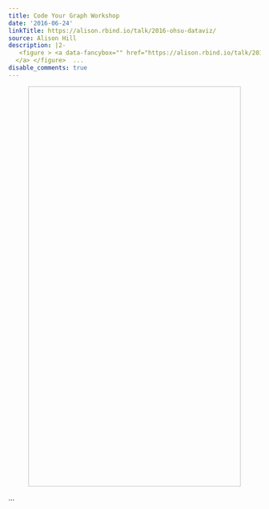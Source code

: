 ```yaml
---
title: Code Your Graph Workshop
date: '2016-06-24'
linkTitle: https://alison.rbind.io/talk/2016-ohsu-dataviz/
source: Alison Hill
description: |2-
   <figure > <a data-fancybox="" href="https://alison.rbind.io/talk/2016-ohsu-dataviz/code-your-graph_hu9ebcd1d99c0a236c25b6db9f0e87e85d_160690_2000x2000_fit_q75_box.jpg" > <img data-src="https://alison.rbind.io/talk/2016-ohsu-dataviz/code-your-graph_hu9ebcd1d99c0a236c25b6db9f0e87e85d_160690_2000x2000_fit_q75_box.jpg" class="lazyload" alt="" width="800" height="800">
  </a> </figure>  ...
disable_comments: true
---
```

 <figure > <a data-fancybox="" href="https://alison.rbind.io/talk/2016-ohsu-dataviz/code-your-graph_hu9ebcd1d99c0a236c25b6db9f0e87e85d_160690_2000x2000_fit_q75_box.jpg" > <img data-src="https://alison.rbind.io/talk/2016-ohsu-dataviz/code-your-graph_hu9ebcd1d99c0a236c25b6db9f0e87e85d_160690_2000x2000_fit_q75_box.jpg" class="lazyload" alt="" width="800" height="800">
</a> </figure>  ...